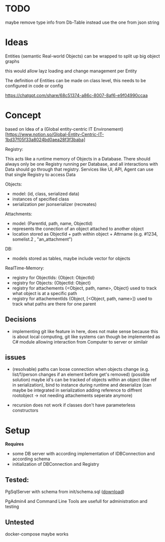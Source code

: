 # TODO

maybe remove type info from Db-Table instead use the one from json string

# Ideas

Entities (semantic Real-world Objects) can be wrapped to split up big object graphs

this would allow layz loading and change management per Entity

The definition of Entities can be made on class level, this needs to be configured in code or config

https://chatgpt.com/share/68c51374-a86c-8007-8af6-e9f04990ccaa

# Concept

based on Idea of a (Global entity-centric IT Environement)[https://www.notion.so/Global-Entity-Centric-IT-1bd37f05f33a8024bd0aea28f3f3baba]

Registry:

This acts like a runtime memory of Objects in a Database.
There should always only be one Registry running per Database, and all interactions with Data should go through that registry.
Services like UI, API, Agent can use that single Registry to access Data

Objects:

- model: (id, class, serialized data)
- instances of specified class
- serialization per jsonserializer (recreates)

Attachments:

- model: (ParentId, path, name, ObjectId)
- represents the conection of an object attached to another object
- location stored as ObjectId + path within object + Attrname (e.g. #1234, somelist.2 , "an_attachment")

DB:

- models stored as tables, maybe include vector for objects

RealTime-Memory:

- registry for ObjectIds: {Object: ObjectId}
- registry for Objects: {ObjectId: Object}
- registry for attachements {<Object, path, name>, Object} used to track what object is at a specific path
- registry for attachementIds {Object, [<Object, path, name>]} used to track what paths are there for one parent

## Decisions

- implementing git like feature in here, does not make sense because this is about local computing, git like systems can though be implemented as C# module allowing interaction from Computer to server or similair

## issues

- (resolvable) paths can loose connection when objects change (e.g. list/1/person changes if an element before get's removed)
  (possible solution) maybe id's can be tracked of objects within an object (like ref in serialization), bind to instance during runtime and deserialize (can maybe be integrated in serialization adding reference to diffrent rootobject -> not needing attachements seperate anymore)

- recursion does not work if classes don't have parameterless constructors

# Setup

**Requires**

- some DB server with according implementation of IDBConnection and according schema
- initialization of DBConnection and Registry

## Tested:

PgSqlServer with schema from init/schema.sql ([download](https://www.postgresql.org/download/))

PgAdmin4 and Command Line Tools are usefull for administration and testing

## Untested

docker-compose maybe works

